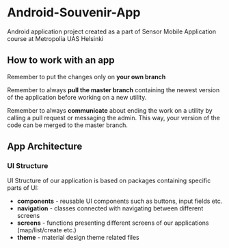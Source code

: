 # Android-Souvenir-App

Android application project created as a part of Sensor Mobile Application course at Metropolia UAS Helsinki

## How to work with an app

Remember to put the changes only on **your own branch**

Remember to always **pull the master branch** containing the newest version of the application before working on a new utility.

Remember to always **communicate** about ending the work on a utility by calling a pull request or messaging the admin. This way, your version of the code can be merged to the master branch.

## App Architecture

### UI Structure
UI Structure of our application is based on packages containing specific parts of UI:
- **components** - reusable UI components such as buttons, input fields etc.
- **navigation** - classes connected with navigating between different screens
- **screens** - functions presenting different screens of our applications (map/list/create etc.)
- **theme** - material design theme related files


